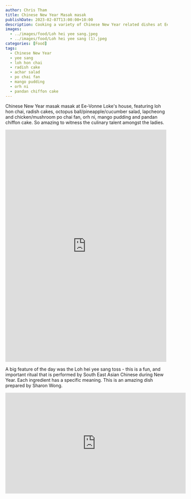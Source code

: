 ```yaml
---
author: Chris Tham
title: Chinese New Year Masak masak
publishDate: 2023-02-07T13:00:00+10:00
description: Cooking a variety of Chinese New Year related dishes at Ee Vonne's house
images:
  - ../images/food/Loh hei yee sang.jpeg
  - ../images/food/Loh hei yee sang (1).jpeg
categories: [Food]
tags:
  - Chinese New Year
  - yee sang
  - loh hon chai
  - radish cake
  - achar salad
  - po chai fan
  - mango pudding
  - orh ni
  - pandan chiffon cake
---
```


Chinese New Year masak masak at Ee-Vonne Loke's house, featuring loh hon chai, radish cakes, octopus ball/pineapple/cucumber salad, lapcheong and chicken/mushroom po chai fan, orh ni, mango pudding and pandan chiffon cake. So amazing to witness the culinary talent amongst the ladies.

<iframe src="https://www.facebook.com/plugins/post.php?href=https%3A%2F%2Fwww.facebook.com%2Fchris1.tham%2Fposts%2Fpfbid02Jv8BuBLwYQhED99vnQ7RTUmJEdTu7CNhkmPAYBg4FZtbpQwMT5gneZfsudiQy7Efl&show_text=true&width=500" width="500" height="723" style="border:none;overflow:hidden" scrolling="no" frameborder="0" allowfullscreen="true" allow="autoplay; clipboard-write; encrypted-media; picture-in-picture; web-share"></iframe>

A big feature of the day was the Loh hei yee sang toss - this is a fun, and important ritual that is performed by South East Asian Chinese during New Year. Each ingredient has a specific meaning. This is an amazing dish prepared by Sharon Wong.

<iframe src="https://www.facebook.com/plugins/video.php?height=314&href=https%3A%2F%2Fwww.facebook.com%2Fchris1.tham%2Fvideos%2F6395050037195789%2F&show_text=false&width=560&t=0" width="560" height="314" style="border:none;overflow:hidden" scrolling="no" frameborder="0" allowfullscreen="true" allow="autoplay; clipboard-write; encrypted-media; picture-in-picture; web-share" allowFullScreen="true"></iframe>
